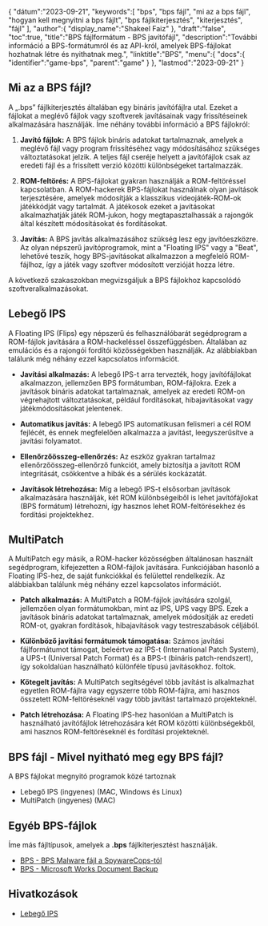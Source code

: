 {
"dátum":"2023-09-21",
   "keywords":[
"bps",
"bps fájl",
"mi az a bps fájl",
"hogyan kell megnyitni a bps fájlt",
"bps fájlkiterjesztés",
"kiterjesztés",
"fájl"
],
   "author":{
"display_name":"Shakeel Faiz"
},
"draft":"false",
"toc":true,
"title":"BPS fájlformátum - BPS javítófájl",
   "description":"További információ a BPS-formátumról és az API-król, amelyek BPS-fájlokat hozhatnak létre és nyithatnak meg.",
"linktitle":"BPS",
   "menu":{
      "docs":{
         "identifier":"game-bps",
         "parent":"game"
}
},
"lastmod":"2023-09-21"
}

## Mi az a BPS fájl?

A „.bps” fájlkiterjesztés általában egy bináris javítófájlra utal. Ezeket a fájlokat a meglévő fájlok vagy szoftverek javításainak vagy frissítéseinek alkalmazására használják. Íme néhány további információ a BPS fájlokról:

1. **Javító fájlok:** A BPS fájlok bináris adatokat tartalmaznak, amelyek a meglévő fájl vagy program frissítéséhez vagy módosításához szükséges változtatásokat jelzik. A teljes fájl cseréje helyett a javítófájlok csak az eredeti fájl és a frissített verzió közötti különbségeket tartalmazzák.

2. **ROM-feltörés:** A BPS-fájlokat gyakran használják a ROM-feltöréssel kapcsolatban. A ROM-hackerek BPS-fájlokat használnak olyan javítások terjesztésére, amelyek módosítják a klasszikus videojáték-ROM-ok játékkódját vagy tartalmát. A játékosok ezeket a javításokat alkalmazhatják játék ROM-jukon, hogy megtapasztalhassák a rajongók által készített módosításokat és fordításokat.

3. **Javítás:** A BPS javítás alkalmazásához szükség lesz egy javítóeszközre. Az olyan népszerű javítóprogramok, mint a "Floating IPS" vagy a "Beat", lehetővé teszik, hogy BPS-javításokat alkalmazzon a megfelelő ROM-fájlhoz, így a játék vagy szoftver módosított verzióját hozza létre.

A következő szakaszokban megvizsgáljuk a BPS fájlokhoz kapcsolódó szoftveralkalmazásokat.

## Lebegő IPS

A Floating IPS (Flips) egy népszerű és felhasználóbarát segédprogram a ROM-fájlok javítására a ROM-hackeléssel összefüggésben. Általában az emulációs és a rajongói fordítói közösségekben használják. Az alábbiakban találunk még néhány ezzel kapcsolatos információt.

- **Javítási alkalmazás:** A lebegő IPS-t arra tervezték, hogy javítófájlokat alkalmazzon, jellemzően BPS formátumban, ROM-fájlokra. Ezek a javítások bináris adatokat tartalmaznak, amelyek az eredeti ROM-on végrehajtott változtatásokat, például fordításokat, hibajavításokat vagy játékmódosításokat jelentenek.

- **Automatikus javítás:** A lebegő IPS automatikusan felismeri a cél ROM fejlécét, és ennek megfelelően alkalmazza a javítást, leegyszerűsítve a javítási folyamatot.

- **Ellenőrzőösszeg-ellenőrzés:** Az eszköz gyakran tartalmaz ellenőrzőösszeg-ellenőrző funkciót, amely biztosítja a javított ROM integritását, csökkentve a hibák és a sérülés kockázatát.

- **Javítások létrehozása:** Míg a lebegő IPS-t elsősorban javítások alkalmazására használják, két ROM különbségeiből is lehet javítófájlokat (BPS formátum) létrehozni, így hasznos lehet ROM-feltörésekhez és fordítási projektekhez.

## MultiPatch

A MultiPatch egy másik, a ROM-hacker közösségben általánosan használt segédprogram, kifejezetten a ROM-fájlok javítására. Funkciójában hasonló a Floating IPS-hez, de saját funkciókkal és felülettel rendelkezik. Az alábbiakban találunk még néhány ezzel kapcsolatos információt.

- **Patch alkalmazás:** A MultiPatch a ROM-fájlok javítására szolgál, jellemzően olyan formátumokban, mint az IPS, UPS vagy BPS. Ezek a javítások bináris adatokat tartalmaznak, amelyek módosítják az eredeti ROM-ot, gyakran fordítások, hibajavítások vagy testreszabások céljából.

- **Különböző javítási formátumok támogatása:** Számos javítási fájlformátumot támogat, beleértve az IPS-t (International Patch System), a UPS-t (Universal Patch Format) és a BPS-t (bináris patch-rendszert), így sokoldalúan használható különféle típusú javításokhoz. foltok.

- **Kötegelt javítás:** A MultiPatch segítségével több javítást is alkalmazhat egyetlen ROM-fájlra vagy egyszerre több ROM-fájlra, ami hasznos összetett ROM-feltöréseknél vagy több javítást tartalmazó projekteknél.

- **Patch létrehozása:** A Floating IPS-hez hasonlóan a MultiPatch is használható javítófájlok létrehozására két ROM közötti különbségekből, ami hasznos ROM-feltöréseknél és fordítási projekteknél.

## BPS fájl - Mivel nyitható meg egy BPS fájl?

A BPS fájlokat megnyitó programok közé tartoznak

- Lebegő IPS (ingyenes) (MAC, Windows és Linux)
- MultiPatch (ingyenes) (MAC)

## Egyéb BPS-fájlok

Íme más fájltípusok, amelyek a **.bps** fájlkiterjesztést használják.

- [BPS - BPS Malware fájl a SpywareCops-tól](/hu/misc/bps-malware/)
- [BPS - Microsoft Works Document Backup](/hu/misc/bps-works/)

## Hivatkozások
* [Lebegő IPS](https://www.gamebrew.org/wiki/Floating_IPS)


